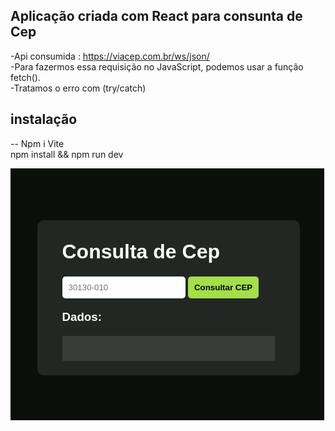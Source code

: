 ## Aplicação criada com React para consunta de Cep

-Api consumida : https://viacep.com.br/ws/json/ <br>
-Para fazermos essa requisição no JavaScript, podemos usar a função fetch().<br>
-Tratamos o erro com (try/catch)<br>

## instalação<br>
-- Npm i Vite <br>
npm install && npm run dev <br>

![Print da Aplicação](./print.png)